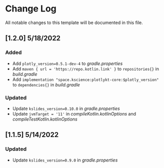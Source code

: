 # Change Log 
All notable changes to this template will be documented in this file.

## [1.2.0] 5/18/2022

### Added
* Add `plotly_version=0.5.1-dev-4` to _gradle.properties_
* Add `maven { url = 'https://repo.kotlin.link' }` to `repositories{}` in _build.gradle_
* Add `implementation "space.kscience:plotlykt-core:$plotly_version"` to `dependencies{}` in _build.gradle_

### Updated
* Update `kslides_version=0.10.0` in _gradle.properties_
* Update `jvmTarget = '11'` in _compileKotlin.kotlinOptions_ and _compileTestKotlin.kotlinOptions_

## [1.1.5] 5/14/2022

### Updated
* Update `kslides_version=0.9.0` in _gradle.properties_ 